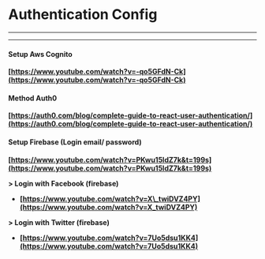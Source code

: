 

# Authentication Config
-------------------------------------------------

* * *

#### [](#setup-aws-cognito)Setup Aws Cognito

**[https://www.youtube.com/watch?v=-qo5GFdN-Ck](https://www.youtube.com/watch?v=-qo5GFdN-Ck)**

  
  

#### [](#method-auth0)Method Auth0

**[https://auth0.com/blog/complete-guide-to-react-user-authentication/](https://auth0.com/blog/complete-guide-to-react-user-authentication/)**

  
  

#### [](#setup-firebase-login-email-password)Setup Firebase (Login email/ password)

**[https://www.youtube.com/watch?v=PKwu15ldZ7k&t=199s](https://www.youtube.com/watch?v=PKwu15ldZ7k&t=199s)**

**\> Login with Facebook (firebase)**

*   **[https://www.youtube.com/watch?v=X\_twiDVZ4PY](https://www.youtube.com/watch?v=X_twiDVZ4PY)**

**\> Login with Twitter (firebase)**

*   **[https://www.youtube.com/watch?v=7Uo5dsu1KK4](https://www.youtube.com/watch?v=7Uo5dsu1KK4)**